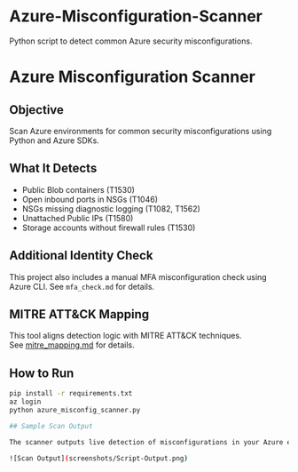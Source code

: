 # Azure-Misconfiguration-Scanner
Python script to detect common Azure security misconfigurations.

#  Azure Misconfiguration Scanner

##  Objective
Scan Azure environments for common security misconfigurations using Python and Azure SDKs.

##  What It Detects
- Public Blob containers (T1530)
- Open inbound ports in NSGs (T1046)
- NSGs missing diagnostic logging (T1082, T1562)
- Unattached Public IPs (T1580)
- Storage accounts without firewall rules (T1530)

## Additional Identity Check

This project also includes a manual MFA misconfiguration check using Azure CLI. See `mfa_check.md` for details.

## MITRE ATT&CK Mapping

This tool aligns detection logic with MITRE ATT&CK techniques.  
See [mitre_mapping.md](mitre_mapping.md) for details.

##  How to Run
```bash
pip install -r requirements.txt
az login
python azure_misconfig_scanner.py

## Sample Scan Output

The scanner outputs live detection of misconfigurations in your Azure environment:

![Scan Output](screenshots/Script-Output.png)
